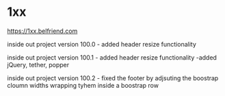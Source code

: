 # 1xx

https://1xx.belfriend.com

inside out project version 100.0
	- added header resize functionality
	
inside out project version 100.1
	- added header resize functionality	
	-added jQuery, tether, popper

inside out project version 100.2
	- fixed the footer by adjsuting the boostrap cloumn widths wrapping tyhem inside a boostrap row
